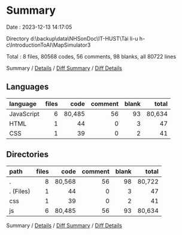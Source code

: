 # Summary

Date : 2023-12-13 14:17:05

Directory d:\\backup\\data\\NHSonDoc\\IT-HUST\\Tài li-u h-c\\IntroductionToAI\\MapSimulator3

Total : 8 files,  80568 codes, 56 comments, 98 blanks, all 80722 lines

Summary / [Details](details.md) / [Diff Summary](diff.md) / [Diff Details](diff-details.md)

## Languages
| language | files | code | comment | blank | total |
| :--- | ---: | ---: | ---: | ---: | ---: |
| JavaScript | 6 | 80,485 | 56 | 93 | 80,634 |
| HTML | 1 | 44 | 0 | 3 | 47 |
| CSS | 1 | 39 | 0 | 2 | 41 |

## Directories
| path | files | code | comment | blank | total |
| :--- | ---: | ---: | ---: | ---: | ---: |
| . | 8 | 80,568 | 56 | 98 | 80,722 |
| . (Files) | 1 | 44 | 0 | 3 | 47 |
| css | 1 | 39 | 0 | 2 | 41 |
| js | 6 | 80,485 | 56 | 93 | 80,634 |

Summary / [Details](details.md) / [Diff Summary](diff.md) / [Diff Details](diff-details.md)
